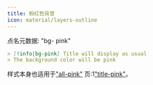 ```yaml
---
title: 粉红色背景
icon: material/layers-outline
---
```


点名元数据: "bg- pink"

```md
> [!info|bg-pink] Title will display as usual
> The background color will be pink
```

样式本身也适用于["all-pink"](../combined-styling/page-6.md)
页:1["title-pink"](../title-styling/page-6.md)。

